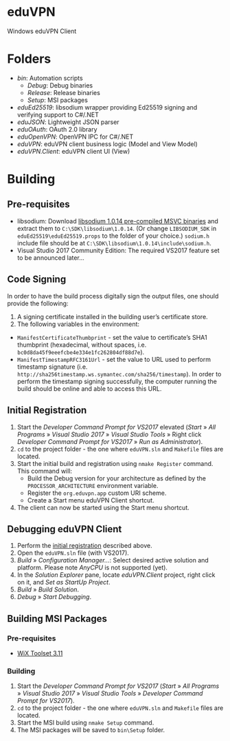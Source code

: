 # eduVPN
Windows eduVPN Client

# Folders
- _bin_: Automation scripts
   - _Debug_: Debug binaries
   - _Release_: Release binaries
   - _Setup_: MSI packages
- _eduEd25519_: libsodium wrapper providing Ed25519 signing and verifying support to C#/.NET
- _eduJSON_: Lightweight JSON parser
- _eduOAuth_: OAuth 2.0 library
- _eduOpenVPN_: OpenVPN IPC for C#/.NET
- _eduVPN_: eduVPN client business logic (Model and View Model)
- _eduVPN.Client_: eduVPN client UI (View)

# Building
## Pre-requisites
- libsodium: Download [libsodium 1.0.14 pre-compiled MSVC binaries](https://download.libsodium.org/libsodium/releases/libsodium-1.0.14-msvc.zip) and extract them to `C:\SDK\libsodium\1.0.14`. (Or change `LIBSODIUM_SDK` in `eduEd25519\eduEd25519.props` to the folder of your choice.) `sodium.h` include file should be at `C:\SDK\libsodium\1.0.14\include\sodium.h`.
- Visual Studio 2017 Community Edition: The required VS2017 feature set to be announced later...

## Code Signing
In order to have the build process digitally sign the output files, one should provide the following:

1. A signing certificate installed in the building user’s certificate store.
2. The following variables in the environment:
  - `ManifestCertificateThumbprint` - set the value to certificate’s SHA1 thumbprint (hexadecimal, without spaces, i.e. `bc0d8da45f9eeefcbe4e334e1fc262804df88d7e`).
  - `ManifestTimestampRFC3161Url` - set the value to URL used to perform timestamp signature (i.e. `http://sha256timestamp.ws.symantec.com/sha256/timestamp`). In order to perform the timestamp signing successfully, the computer running the build should be online and able to access this URL.

## Initial Registration
1. Start the _Developer Command Prompt for VS2017_ elevated (_Start_ » _All Programs_ » _Visual Studio 2017_ » _Visual Studio Tools_ » Right click _Developer Command Prompt for VS2017_ » _Run as Administrator_).
2. `cd` to the project folder - the one where `eduVPN.sln` and `Makefile` files are located.
3. Start the initial build and registration using `nmake Register` command. This command will:
   - Build the Debug version for your architecture as defined by the `PROCESSOR_ARCHITECTURE` environment variable.
   - Register the `org.eduvpn.app` custom URI scheme.
   - Create a Start menu eduVPN Client shortcut.
4. The client can now be started using the Start menu shortcut.

## Debugging eduVPN Client
1. Perform the [initial registration](#initial-registration) described above.
2. Open the `eduVPN.sln` file (with VS2017).
3. _Build_ » _Configuration Manager..._: Select desired active solution and platform. Please note _AnyCPU_ is not supported (yet).
4. In the _Solution Explorer_ pane, locate _eduVPN.Client_ project, right click on it, and _Set as StartUp Project_.
5. _Build_ » _Build Solution_.
6. _Debug_ » _Start Debugging_.

## Building MSI Packages

### Pre-requisites
- [WiX Toolset 3.11](http://wixtoolset.org/releases/v3.11/stable)

### Building
1. Start the _Developer Command Prompt for VS2017_ (_Start_ » _All Programs_ » _Visual Studio 2017_ » _Visual Studio Tools_ » _Developer Command Prompt for VS2017_).
2. `cd` to the project folder - the one where `eduVPN.sln` and `Makefile` files are located.
3. Start the MSI build using `nmake Setup` command.
4. The MSI packages will be saved to `bin\Setup` folder.
 